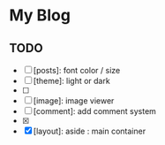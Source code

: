 # My Blog

## TODO

- [ ] [posts]: font color / size
- [ ] [theme]: light or dark
- [ ] [post-menu]: level
- [ ] [image]: image viewer
- [ ] [comment]: add comment system
- [x] [pagination]: RWD
- [x] [layout]: aside : main container
